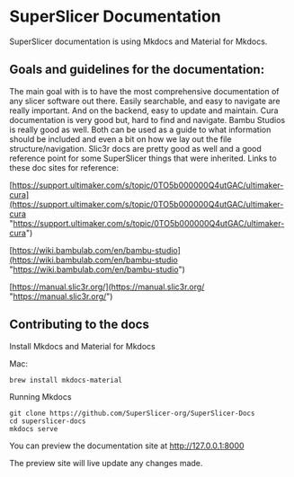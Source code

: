 # SuperSlicer Documentation

SuperSlicer documentation is using Mkdocs and Material for Mkdocs.

## Goals and guidelines for the documentation:
The main goal with is to have the most comprehensive documentation of any slicer software out there. Easily searchable, and easy to navigate are really important. And on the backend, easy to update and maintain. Cura documentation is very good but, hard to find and navigate. Bambu Studios is really good as well. Both can be used as a guide to what information should be included and even a bit on how we lay out the file structure/navigation. Slic3r docs are pretty good as well and a good reference point for some SuperSlicer things that were inherited. Links to these doc sites for reference: 

[https://support.ultimaker.com/s/topic/0TO5b000000Q4utGAC/ultimaker-cura](https://support.ultimaker.com/s/topic/0TO5b000000Q4utGAC/ultimaker-cura "https://support.ultimaker.com/s/topic/0TO5b000000Q4utGAC/ultimaker-cura") 

[https://wiki.bambulab.com/en/bambu-studio](https://wiki.bambulab.com/en/bambu-studio "https://wiki.bambulab.com/en/bambu-studio") 

[https://manual.slic3r.org/](https://manual.slic3r.org/ "https://manual.slic3r.org/") 

## Contributing to the docs

Install Mkdocs and Material for Mkdocs

Mac:
```
brew install mkdocs-material
```

Running Mkdocs 
```
git clone https://github.com/SuperSlicer-org/SuperSlicer-Docs
cd superslicer-docs
mkdocs serve
```

You can preview the documentation site at http://127.0.0.1:8000

The preview site will live update any changes made.
